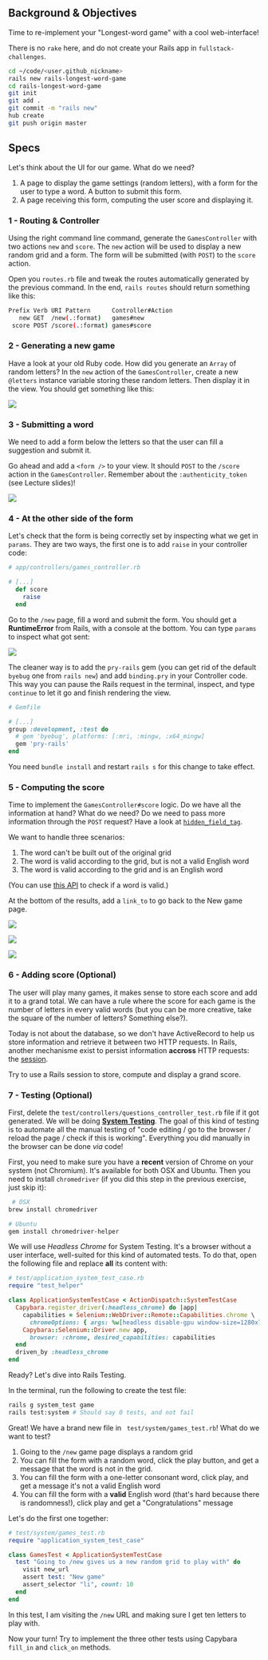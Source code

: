 ## Background & Objectives

Time to re-implement your "Longest-word game" with a cool web-interface!

There is no `rake` here, and do not create your Rails app in `fullstack-challenges`.

```bash
cd ~/code/<user.github_nickname>
rails new rails-longest-word-game
cd rails-longest-word-game
git init
git add .
git commit -m "rails new"
hub create
git push origin master
```

## Specs

Let's think about the UI for our game. What do we need?

1. A page to display the game settings (random letters), with a form for the user to type a word. A button to submit this form.
2. A page receiving this form, computing the user score and displaying it.

### 1 - Routing & Controller

Using the right command line command, generate the `GamesController` with two actions `new` and `score`. The `new` action will be used to display a new random grid and a form. The form will be submitted (with `POST`) to the `score` action.

Open you `routes.rb` file and tweak the routes automatically generated by the previous command. In the end, `rails routes` should return something like this:

```bash
Prefix Verb URI Pattern      Controller#Action
   new GET  /new(.:format)   games#new
 score POST /score(.:format) games#score
```

### 2 - Generating a new game

Have a look at your old Ruby code. How did you generate an `Array` of random letters? In the `new` action of the `GamesController`, create a new `@letters` instance variable storing these random letters. Then display it in the view. You should get something like this:

![](https://raw.githubusercontent.com/lewagon/fullstack-images/master/rails/longest-word-game/new_game.png)

### 3 - Submitting a word

We need to add a form below the letters so that the user can fill a suggestion and submit it.

Go ahead and add a `<form />` to your view. It should `POST` to the `/score` action in the `GamesController`. Remember about the `:authenticity_token` (see Lecture slides)!

![](https://raw.githubusercontent.com/lewagon/fullstack-images/master/rails/longest-word-game/new_game_with_form.png)

### 4 - At the other side of the form

Let's check that the form is being correctly set by inspecting what we get in `params`. They are two ways, the first one is to add `raise` in your controller code:

```ruby
# app/controllers/games_controller.rb

# [...]
  def score
    raise
  end
```

Go to the `/new` page, fill a word and submit the form. You should get a **RuntimeError** from Rails, with a console at the bottom. You can type `params` to inspect what got sent:

![](https://raw.githubusercontent.com/lewagon/fullstack-images/master/rails/longest-word-game/raise.png)

The cleaner way is to add the `pry-rails` gem (you can get rid of the default `byebug` one from `rails new`) and add `binding.pry` in your Controller code. This way you can pause the Rails request in the terminal, inspect, and type `continue` to let it go and finish rendering the view.

```ruby
# Gemfile

# [...]
group :development, :test do
  # gem 'byebug', platforms: [:mri, :mingw, :x64_mingw]
  gem 'pry-rails'
end
```

You need `bundle install` and restart `rails s` for this change to take effect.

### 5 - Computing the score

Time to implement the `GamesController#score` logic. Do we have all the information at hand? What do we need? Do we need to pass more information through the `POST` request? Have a look at [`hidden_field_tag`](http://api.rubyonrails.org/v5.1/classes/ActionView/Helpers/FormTagHelper.html#method-i-hidden_field_tag).

We want to handle three scenarios:

1. The word can't be built out of the original grid
2. The word is valid according to the grid, but is not a valid English word
3. The word is valid according to the grid and is an English word

(You can use [this API](https://wagon-dictionary.herokuapp.com/) to check if a word is valid.)

At the bottom of the results, add a `link_to` to go back to the New game page.

![](https://raw.githubusercontent.com/lewagon/fullstack-images/master/rails/longest-word-game/cant_be_built.png)

![](https://raw.githubusercontent.com/lewagon/fullstack-images/master/rails/longest-word-game/not_english_word.png)

![](https://raw.githubusercontent.com/lewagon/fullstack-images/master/rails/longest-word-game/congrats.png)

### 6 - Adding score (Optional)

The user will play many games, it makes sense to store each score and add it to a grand total. We can have a rule where the score for each game is the number of letters in every valid words (but you can be more creative, take the square of the number of letters? Something else?).

Today is not about the database, so we don't have ActiveRecord to help us store information and retrieve it between two HTTP requests. In Rails, another mechanisme exist to persist information **accross** HTTP requests: the [session](http://guides.rubyonrails.org/action_controller_overview.html#session).

Try to use a Rails session to store, compute and display a grand score.

### 7 - Testing (Optional)

First, delete the `test/controllers/questions_controller_test.rb` file if it got generated. We will be doing [**System Testing**](http://guides.rubyonrails.org/testing.html#system-testing). The goal of this kind of testing is to automate all the manual testing of "code editing / go to the browser / reload the page / check if this is working". Everything you did manually in the browser can be done _via_ code!

First, you need to make sure you have a **recent** version of Chrome on your system (not Chromium). It's available for both OSX and Ubuntu. Then you need to install `chromedriver` (if you did this step in the previous exercise, just skip it):

```bash
 # OSX
brew install chromedriver

# Ubuntu
gem install chromedriver-helper
```

We will use _Headless Chrome_ for System Testing. It's a browser without a user interface, well-suited for this kind of automated tests. To do that, open the following file and replace **all** its content with:

```ruby
# test/application_system_test_case.rb
require "test_helper"

class ApplicationSystemTestCase < ActionDispatch::SystemTestCase
  Capybara.register_driver(:headless_chrome) do |app|
    capabilities = Selenium::WebDriver::Remote::Capabilities.chrome \
      chromeOptions: { args: %w[headless disable-gpu window-size=1280x760] }
    Capybara::Selenium::Driver.new app,
      browser: :chrome, desired_capabilities: capabilities
  end
  driven_by :headless_chrome
end
```

Ready? Let's dive into Rails Testing.

In the terminal, run the following to create the test file:

```bash
rails g system_test game
rails test:system # Should say 0 tests, and not fail
```

Great! We have a brand new file in ` test/system/games_test.rb`! What do we want to test?

1. Going to the `/new` game page displays a random grid
1. You can fill the form with a random word, click the play button, and get a message that the word is not in the grid.
1. You can fill the form with a one-letter consonant word, click play, and get a message it's not a valid English word
1. You can fill the form with a **valid** English word (that's hard because there is randomness!), click play and get a "Congratulations" message

Let's do the first one together:

```ruby
# test/system/games_test.rb
require "application_system_test_case"

class GamesTest < ApplicationSystemTestCase
  test "Going to /new gives us a new random grid to play with" do
    visit new_url
    assert test: "New game"
    assert_selector "li", count: 10
  end
end
```

In this test, I am visiting the `/new` URL and making sure I get ten letters to play with.

Now your turn! Try to implement the three other tests using Capybara `fill_in` and `click_on` methods.
